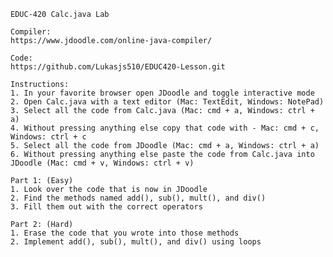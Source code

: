 	EDUC-420 Calc.java Lab

	Compiler:
	https://www.jdoodle.com/online-java-compiler/

	Code:
	https://github.com/Lukasjs510/EDUC420-Lesson.git

	Instructions:
	1. In your favorite browser open JDoodle and toggle interactive mode
	2. Open Calc.java with a text editor (Mac: TextEdit, Windows: NotePad)
	3. Select all the code from Calc.java (Mac: cmd + a, Windows: ctrl + a)
	4. Without pressing anything else copy that code with - Mac: cmd + c, Windows: ctrl + c
	5. Select all the code from JDoodle (Mac: cmd + a, Windows: ctrl + a)
	6. Without pressing anything else paste the code from Calc.java into JDoodle (Mac: cmd + v, Windows: ctrl + v)
	
	Part 1: (Easy)
	1. Look over the code that is now in JDoodle
	2. Find the methods named add(), sub(), mult(), and div()
	3. Fill them out with the correct operators
	
	Part 2: (Hard)
	1. Erase the code that you wrote into those methods 
	2. Implement add(), sub(), mult(), and div() using loops

